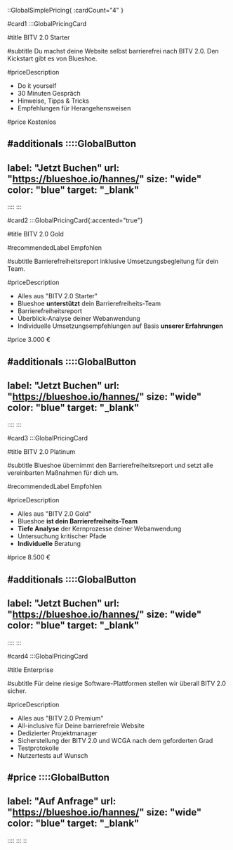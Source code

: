 ::GlobalSimplePricing{ :cardCount="4" }

<!--- Do it yourself --->
#card1
:::GlobalPricingCard

#title
BITV 2.0 Starter

#subtitle
Du machst deine Website selbst barrierefrei nach BITV 2.0. Den Kickstart gibt es von Blueshoe.

#priceDescription
- Do it yourself
- 30 Minuten Gespräch
- Hinweise, Tipps & Tricks
- Empfehlungen für Herangehensweisen


#price
Kostenlos

#additionals
::::GlobalButton
---
label: "Jetzt Buchen"
url: "https://blueshoe.io/hannes/"
size: "wide"
color: "blue"
target: "_blank"
---
::::
:::

<!--- Do with you --->
#card2
:::GlobalPricingCard{:accented="true"}

#title
BITV 2.0 Gold

#recommendedLabel
Empfohlen

#subtitle
Barrierefreiheitsreport inklusive Umsetzungsbegleitung für dein Team.

#priceDescription
- Alles aus "BITV 2.0 Starter"
- Blueshoe **unterstützt** dein Barrierefreiheits-Team
- Barrierefreiheitsreport 
- Überblick-Analyse deiner Webanwendung
- Individuelle Umsetzungsempfehlungen auf Basis **unserer Erfahrungen**

#price
3.000 €

#additionals
::::GlobalButton
---
label: "Jetzt Buchen"
url: "https://blueshoe.io/hannes/"
size: "wide"
color: "blue"
target: "_blank"
---
::::
:::


<!--- Do for you --->
#card3
:::GlobalPricingCard

#title
BITV 2.0 Platinum

#subtitle
Blueshoe übernimmt den Barrierefreiheitsreport und setzt alle vereinbarten Maßnahmen für dich um.

#recommendedLabel
Empfohlen

#priceDescription
- Alles aus "BITV 2.0 Gold"
- Blueshoe **ist dein Barrierefreiheits-Team**
- **Tiefe Analyse** der Kernprozesse deiner Webanwendung
- Untersuchung kritischer Pfade
- **Individuelle** Beratung 

#price
8.500 €

#additionals
::::GlobalButton
---
label: "Jetzt Buchen"
url: "https://blueshoe.io/hannes/"
size: "wide"
color: "blue"
target: "_blank"
---
::::
:::

#card4
:::GlobalPricingCard

#title
Enterprise

#subtitle
Für deine riesige Software-Plattformen stellen wir überall BITV 2.0 sicher.


#priceDescription
- Alles aus "BITV 2.0 Premium"
- All-inclusive für Deine barrierefreie Website
- Dedizierter Projektmanager
- Sicherstellung der BITV 2.0 und WCGA nach dem geforderten Grad
- Testprotokolle 
- Nutzertests auf Wunsch

#price
::::GlobalButton
---
label: "Auf Anfrage" 
url: "https://blueshoe.io/hannes/" 
size: "wide" 
color: "blue"
target: "_blank"
---
::::
:::
::
